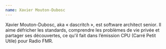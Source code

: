 ```yaml
---
name: Xavier Mouton-Dubosc
---
```


Xavier Mouton-Dubosc, aka « dascritch », est <span lang="en">software architect senior</span>. Il aime défricher les standards, comprendre les problèmes de vie privée et partager ses découvertes, ce qu'il fait dans l’émission CPU (Carré Petit Utile) pour Radio FMR.
